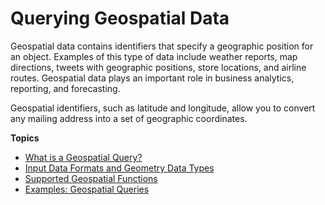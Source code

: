 # Querying Geospatial Data<a name="querying-geospatial-data"></a>

Geospatial data contains identifiers that specify a geographic position for an object\. Examples of this type of data include weather reports, map directions, tweets with geographic positions, store locations, and airline routes\. Geospatial data plays an important role in business analytics, reporting, and forecasting\.

Geospatial identifiers, such as latitude and longitude, allow you to convert any mailing address into a set of geographic coordinates\.

**Topics**
+ [What is a Geospatial Query?](geospatial-query-what-is.md)
+ [Input Data Formats and Geometry Data Types](geospatial-input-data-formats-supported-geometry-types.md)
+ [Supported Geospatial Functions](geospatial-functions-list.md)
+ [Examples: Geospatial Queries](geospatial-example-queries.md)